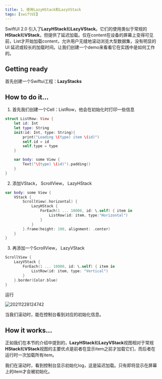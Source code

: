 ```yaml
---
title: 1、使用LazyHStack和LazyVStack
tags: [swiftUI]
---
```


SwiftUI 2.0 引入了**LazyHStack**和**LazyVStack**。它们的使用类似于常规的**HStack**和**VStack**，但提供了延迟加载。仅在content在设备的屏幕上变得可见前，List才开始加载content，允许用户无缝地滚动浏览大型数据集，没有明显的 UI 延迟或较长的加载时间。让我们创建一个demo来看看它在实践中是如何工作的。

## Getting ready

首先创建一个Swiftui工程：**LazyStacks**

## How to do it…

1. 首先我们创建一个Cell：ListRow，他会在初始化时打印一些信息
```swift
struct ListRow: View {
    let id: Int
    let type: String
    init(id: Int, type: String){
        print("Loading \(type) item \(id)")
        self.id = id
        self.type = type
    }

    var body: some View {
        Text("\(type) \(id)").padding()
    }
}
```

2. 添加VStack， ScrollView， LazyHStack

```swift
var body: some View {
    VStack {
        ScrollView(.horizontal) {
            LazyHStack {
                ForEach(1 ... 10000, id: \.self) { item in
                    ListRow(id: item, type:"Horizontal")
                }
            }
        }.frame(height: 100, alignment: .center)
    }
}
```

3. 再添加一个ScrollView， LazyVStack
```swift
ScrollView {
    LazyVStack {
        ForEach(1 ... 10000, id: \.self) { item in
            ListRow(id: item, type: "Vertical")
        }
    }.border(Color.blue)
}
```

运行

![20211228124742](https://tva1.sinaimg.cn/large/008i3skNgy1gxtga3v1pej30a30jq0t7.jpg)

当我们滚动时，能在控制台看到对应的初始化信息。

## How it works…

正如我们在本节的介绍中提到的，**LazyHStack**和**LazyVStack**视图相对于常规**HStack**和**VStack**视图的主要优点是前者在显示item之前才加载它们，而后者在运行时一次加载所有item。

我们在滚动时，看到控制台显示初始化log，这是延迟加载。只有即将显示在屏幕上的item才会被初始化。
